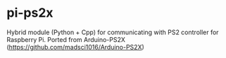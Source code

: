 # pi-ps2x
Hybrid module (Python + Cpp) for communicating with PS2 controller for Raspberry Pi. Ported from Arduino-PS2X (https://github.com/madsci1016/Arduino-PS2X)
